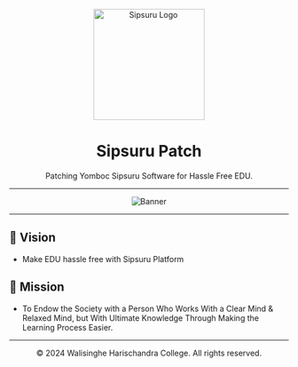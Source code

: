 <p align="center">
  <a href="https://dragon.edu.lk/sipsuru">
    <img src="logo.png" alt="Sipsuru Logo" width="200px">
  </a>
</p>

<h1 align="center">Sipsuru Patch</h1>

<p align="center">
  Patching Yomboc Sipsuru Software for Hassle Free EDU.
</p>

---

<p align="center">
  <img src="banner.jpg" alt="Banner">
</p>

---

## 🌟 Vision

 - Make EDU hassle free with Sipsuru Platform

## 🎯 Mission

 - To Endow the Society with a Person Who Works With a Clear Mind & Relaxed Mind, but With Ultimate Knowledge Through Making the Learning Process Easier.
  
---

<p align="center">© 2024 Walisinghe Harischandra College. All rights reserved.</p>
